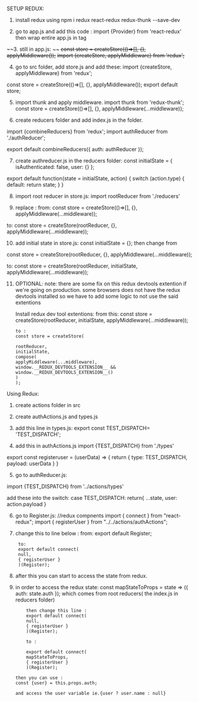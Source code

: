 SETUP REDUX:

1. install redux using npm i redux react-redux redux-thunk --save-dev

2. go to app.js and add this code :
   import {Provider} from 'react-redux'
   then wrap entire app.js in <Provider store ={store}> tag

~~3. still in app.js: ~~
~~const store = createStore(()=>[], {}, applyMiddleware());~~
~~import {createStore, applyMiddleware} from 'redux';~~

4. go to src folder, add store.js and add these:
   import {createStore, applyMiddleware} from 'redux';

const store = createStore(()=>[], {}, applyMiddleware());
export default store;

5. import thunk and apply middleware.
   import thunk from 'redux-thunk';
   const store = createStore(()=>[], {}, applyMiddleware(...middleware));

6. create reducers folder and add index.js in the folder.

import {combineReducers} from 'redux';
import authReducer from './authReducer';

export default combineReducers({
auth: authReducer
});

7. create authreducer.js in the reducers folder:
   const initialState = {
   isAuthenticated: false,
   user: {}
   };

export default function(state = initialState, action) {
switch (action.type) {
default:
return state;
}
}

8. import root reducer in store.js:
   import rootReducer from './reducers'

9. replace :
   from:
   const store = createStore(()=>[], {}, applyMiddleware(...middleware));

to:
const store = createStore(rootReducer, {}, applyMiddleware(...middleware));

10. add initial state in store.js:
    const initialState = {};
    then change from

const store = createStore(rootReducer, {}, applyMiddleware(...middleware));

to:
const store = createStore(rootReducer, initialState, applyMiddleware(...middleware));

11. OPTIONAL:
    note: there are some fix on this redux devtools extention if we're going on production. some browsers does not have the redux devtools installed so we have to add some logic to not use the said extentions

    Install redux dev tool extentions:
    from this:
    const store = createStore(rootReducer, initialState, applyMiddleware(...middleware));

        to :
        const store = createStore(

        rootReducer,
        initialState,
        compose(
        applyMiddleware(...middleware),
        window.__REDUX_DEVTOOLS_EXTENSION__ && window.__REDUX_DEVTOOLS_EXTENSION__()
        )
        );

Using Redux:

1. create actions folder in src
2. create authActions.js and types.js

3. add this line in types.js:
   export const TEST_DISPATCH= 'TEST_DISPATCH';

4. add this in authActions.js
   import {TEST_DISPATCH} from './types'

export const registeruser = (userData) => {
return {
type: TEST_DISPATCH,
payload: userData
}
}

5. go to authReducer.js:

import {TEST_DISPATCH} from '../actions/types'

add these into the switch:
case TEST_DISPATCH:
return{
...state,
user: action.payload
}

6.  go to Register.js:
    //redux compnents
    import { connect } from "react-redux";
    import { registerUser } from "../../actions/authActions";

7.  change this to line below :
    from:
    export default Register;

         to:
         export default connect(
         null,
         { registerUser }
         )(Register);

8.  after this you can start to access the state from redux.

9.  in order to access the redux state:
    const mapStateToProps = state => ({ auth: state.auth });
    which comes from root reducers( the index.js in reducers folder)

            then change this line :
            export default connect(
            null,
            { registerUser }
            )(Register);

            to :

            export default connect(
            mapStateToProps,
            { registerUser }
            )(Register);

        then you can use : 
        const {user} = this.props.auth;

        and access the user variable ie.{user ? user.name : null}
